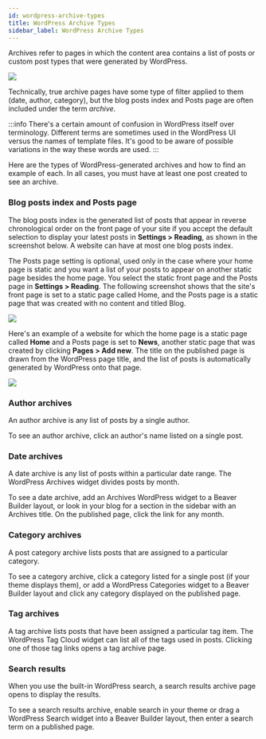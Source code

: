 ```yaml
---
id: wordpress-archive-types
title: WordPress Archive Types
sidebar_label: WordPress Archive Types
---
```


Archives refer to pages in which the content area contains a list of posts or
custom post types that were generated by WordPress.

![](/img/post-layouts-wordpress-archive-types-1.png)

Technically, true archive pages have some type of filter applied to them
(date, author, category), but the blog posts index and Posts page are often
included under the term *archive*.

:::info
There's a certain amount of confusion in WordPress itself over
terminology. Different terms are sometimes used in the WordPress UI versus the
names of template files. It's good to be aware of possible variations in the
way these words are used.
:::

Here are the types of WordPress-generated archives and how to find an example
of each. In all cases, you must have at least one post created to see an archive.

### Blog posts index and Posts page

The blog posts index is the generated list of posts that appear in reverse
chronological order on the front page of your site if you accept the default
selection to display your latest posts in **Settings > Reading**, as shown in
the screenshot below. A website can have at most one blog posts index.

The Posts page setting is optional, used only in the case where your home page is static and you want a list of your posts to appear on another static page besides the home page. You select the static front page and the Posts page in **Settings > Reading**. The following screenshot shows that the
site's front page is set to a static page called Home, and the Posts page is a
static page that was created with no content and titled Blog.

![](/img/post-layouts-wordpress-archive-types-2.png)

Here's an example of a website for which the home page is a static page called **Home** and a Posts page is set to **News**, another static page that was created by clicking **Pages > Add new**. The title on the published page is drawn from the WordPress page title, and the list of posts is automatically generated by WordPress onto that page.

![](/img/wordpress-archive-types-1cda2025.jpg)

### Author archives

An author archive is any list of posts by a single author.

To see an author archive, click an author's name listed on a single post.

### Date archives

A date archive is any list of posts within a particular date range. The
WordPress Archives widget divides posts by month.

To see a date archive, add an Archives WordPress widget to a Beaver Builder
layout, or look in your blog for a section in the sidebar with an Archives
title. On the published page, click the link for any month.

### Category archives

A post category archive lists posts that are assigned to a particular
category.

To see a category archive, click a category listed for a single post (if your
theme displays them), or add a WordPress Categories widget to a Beaver Builder
layout and click any category displayed on the published page.

### Tag archives

A tag archive lists posts that have been assigned a particular tag item. The
WordPress Tag Cloud widget can list all of the tags used in posts. Clicking
one of those tag links opens a tag archive page.

### Search results

When you use the built-in WordPress search, a search results archive page
opens to display the results.

To see a search results archive, enable search in your theme or drag a
WordPress Search widget into a Beaver Builder layout, then enter a search term
on a published page.
